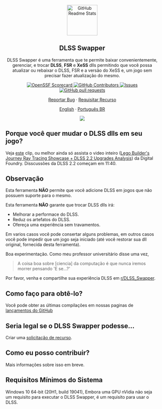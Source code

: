<p align="center">
 <img width="100px" src="./apple-touch-icon.png" align="center" alt="GitHub Readme Stats" />
 <h2 align="center">DLSS Swapper
</h2>
 <p align="center">DLSS Swapper é uma ferramenta que te permite baixar convenientemente, gerenciar, e trocar <strong>DLSS</strong>, <strong>FSR</strong> e <strong>XeSS</strong> dlls permitindo que você possa atualizar ou rebaixar o DLSS, FSR e a versão do XeSS e, um jogo sem precisar fazer atualização do mesmo.</p>
</p>

<p align="center">
    <a href="https://img.shields.io/github/v/release/beeradmoore/dlss-swapper">
      <img alt="OpenSSF Scorecard" src="https://img.shields.io/github/v/release/beeradmoore/dlss-swapper" />
    </a>
    <a href="https://github.com/beeradmoore/dlss-swapper/graphs/contributors">
      <img alt="GitHub Contributors" src="https://img.shields.io/github/contributors/beeradmoore/dlss-swapper" />
    </a>
    <a href="https://github.com/beeradmoore/dlss-swapper/issues">
      <img alt="Issues" src="https://img.shields.io/github/issues/beeradmoore/dlss-swapper?color=0088ff" />
    </a>
    <a href="https://github.com/beeradmoore/dlss-swapper/pulls">
      <img alt="GitHub pull requests" src="https://img.shields.io/github/issues-pr/beeradmoore/dlss-swapper?color=0088ff" />
    </a>
</p>

<p align="center">
    <a href="https://github.com/beeradmoore/dlss-swapper/issues/new?template=bug_report.yml">Reportar Bug</a>
    ·
    <a href="https://github.com/beeradmoore/dlss-swapper/issues/new?template=feature-request.md">Requisitar Recurso</a>
    
</p>

<p align="center">
    <a href="https://github.com/beeradmoore/dlss-swapper">English</a>
    ·
    <a href="https://github.com/beeradmoore/dlss-swapper/blob/main/docs/readme_pt-BR.md">Português BR</a>
    
</p>

<p align="center">
    <img src="./images/usage/usage_3.gif" />
</p>

## Porque você quer mudar o DLSS dlls em seu jogo?

Veja [este](https://youtube.com/clip/UgzYyeox3s7jFJZAvYF4AaABCQ) clip, ou melhor ainda só assista o video inteiro ([Lego Builder's Journey Ray Tracing Showcase + DLSS 2.2 Upgrades Analysis](https://www.youtube.com/watch?v=dtbqJXb1UDw)) da Digital Foundry. Disscussões da DLSS 2.2 começam em 11:40.

## Observação

Esta ferramenta **NÃO** permite que você adicione DLSS em jogos que não possuem suporte para o mesmo.

Esta ferramenta **NÃO** garante que trocar DLSS dlls irá:

- Melhorar a performace do DLSS.
- Reduz os artefatos do DLSS.
- Ofereça uma experiência sem travamentos.

Em varios casos você pode consertar alguns problemas, em outros casos você pode impedir que um jogo seja iniciado (até você restorar sua dll original, fornecida desta ferramenta).

Boa experimentação. Como meu professor universitário disse uma vez,

> A coisa boa sobre [ciencia] da computação é que nunca iremos morrer pensando 'E se...?'

Por favor, venha e compartilhe sua experiência DLSS em [r/DLSS_Swapper](https://www.reddit.com/r/DLSS_Swapper/).

## Como faço para obtê-lo?

Você pode obter as últimas compilações em nossas paginas de [lançamentos do GitHub](https://github.com/beeradmoore/dlss-swapper/releases)

## Seria legal se o DLSS Swapper podesse...

Criar uma [solicitação de recurso](https://github.com/beeradmoore/dlss-swapper/issues).

## Como eu posso contribuir?

Mais informações sobre isso em breve.

## Requisitos Mínimos do Sistema

Windows 10 64-bit (20H1, build 19041),
Embora uma GPU nVidia não seja um requisito para executar o DLSS Swapper, é um requisito para usar o DLSS.
